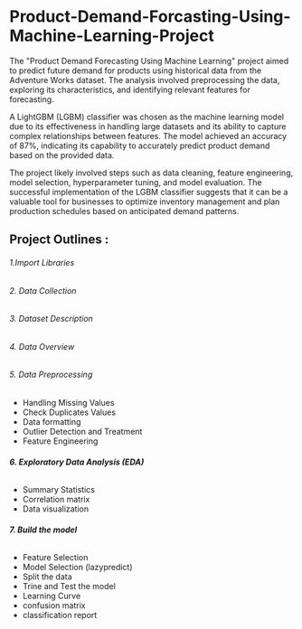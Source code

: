 # Product-Demand-Forcasting-Using-Machine-Learning-Project

The "Product Demand Forecasting Using Machine Learning" project aimed to predict future demand for products using historical data from the Adventure Works dataset. The analysis involved preprocessing the data, exploring its characteristics, and identifying relevant features for forecasting.

A LightGBM (LGBM) classifier was chosen as the machine learning model due to its effectiveness in handling large datasets and its ability to capture complex relationships between features. The model achieved an accuracy of 87%, indicating its capability to accurately predict product demand based on the provided data.

The project likely involved steps such as data cleaning, feature engineering, model selection, hyperparameter tuning, and model evaluation. The successful implementation of the LGBM classifier suggests that it can be a valuable tool for businesses to optimize inventory management and plan production schedules based on anticipated demand patterns.

<h2><b> Project Outlines :  </h2>
  <h6> 1.Import Libraries  </h6>
  <h6> 2. Data Collection </h6>
  <h6> 3. Dataset Description </h6>
  <h6> 4. Data Overview </h6>
  <h6> 5. Data Preprocessing </h6></b>
  
* Handling Missing Values
*   Check Duplicates Values
*   Data formatting
*   Outlier Detection and Treatment
*   Feature Engineering


   <h6><b> 6. Exploratory Data Analysis (EDA)</h6></b>
    
*    Summary Statistics
 *    Correlation matrix
 *    Data visualization



<h6><b>  7.	Build the model   </h6> </b>

* Feature Selection
* Model Selection (lazypredict)
* Split the data
* Trine and Test the model
* Learning Curve
* confusion matrix
* classification report




